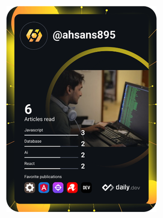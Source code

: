 <a href="https://app.daily.dev/ahsans895"><img src="https://github.com/ahsans895/ahsans895/blob/main/devcard.svg" width="400" alt="Ahsan Sheikh's Dev Card"/></a>
